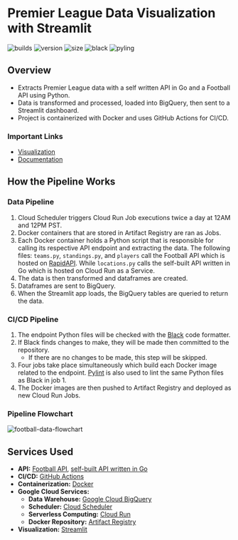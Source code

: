 # Premier League Data Visualization with Streamlit

![builds](https://img.shields.io/github/actions/workflow/status/digitalghost-dev/premier-league/ci.yml?style=flat-square)
![version](https://img.shields.io/badge/streamlit_app_version-2.0.1-blue?style=flat-square)
![size](https://img.shields.io/github/repo-size/digitalghost-dev/premier-league?style=flat-square)
![black](https://img.shields.io/badge/code%20style-black-black?style=flat-square)
![pyling](https://img.shields.io/badge/linting-pylint-yellowgreen?style=flat-square)

## Overview
* Extracts Premier League data with a self written API in Go and a Football API using Python.
* Data is transformed and processed, loaded into BigQuery, then sent to a Streamlit dashboard.
* Project is containerized with Docker and uses GitHub Actions for CI/CD.

### Important Links

* [Visualization](https://premierleague.streamlit.app/)
* [Documentation](https://digitalghost-dev.notion.site/12d644bff83f46359c3de9036d84f0b0?v=4c615e0378304f499d6fdfeaf223fa77)

## How the Pipeline Works
### Data Pipeline
1. Cloud Scheduler triggers Cloud Run Job executions twice a day at 12AM and 12PM PST.
2. Docker containers that are stored in Artifact Registry are ran as Jobs.
3. Each Docker container holds a Python script that is responsible for calling its respective API endpoint and extracting the data. The following files: `teams.py`, `standings.py`, and `players` call the Football API which is hosted on [RapidAPI](https://rapidapi.com/search/marketplace). While `locations.py` calls the self-built API written in Go which is hosted on Cloud Run as a Service.
4. The data is then transformed and dataframes are created.
5. Dataframes are sent to BigQuery.
6. When the Streamlit app loads, the BigQuery tables are queried to return the data.

### CI/CD Pipeline
1. The endpoint Python files will be checked with the [Black](https://github.com/psf/black) code formatter. 
2. If Black finds changes to make, they will be made then committed to the repository.
    * If there are no changes to be made, this step will be skipped.
3. Four jobs take place simultaneously which build each Docker image related to the endpoint. [Pylint](https://github.com/pylint-dev/pylint) is also used to lint the same Python files as Black in job 1.
4. The Docker images are then pushed to Artifact Registry and deployed as new Cloud Run Jobs.

### Pipeline Flowchart
![football-data-flowchart](https://storage.googleapis.com/pipeline-flowcharts/football-data-pipeline-flowchart.png)

## Services Used
* **API:** [Football API](https://www.api-football.com), [self-built API written in Go](https://github.com/digitalghost-dev/football-data-pipeline/tree/main/locations-api)
* **CI/CD:** [GitHub Actions](https://github.com/features/actions)
* **Containerization:** [Docker](https://www.docker.com)
* **Google Cloud Services:**
    * **Data Warehouse:** [Google Cloud BigQuery](https://cloud.google.com/bigquery)
    * **Scheduler:** [Cloud Scheduler](https://cloud.google.com/scheduler)
    * **Serverless Computing:** [Cloud Run](https://cloud.google.com/run/docs/overview/what-is-cloud-run)
    * **Docker Repository:** [Artifact Registry](https://cloud.google.com/artifact-registry)
* **Visualization:** [Streamlit](https://streamlit.io)